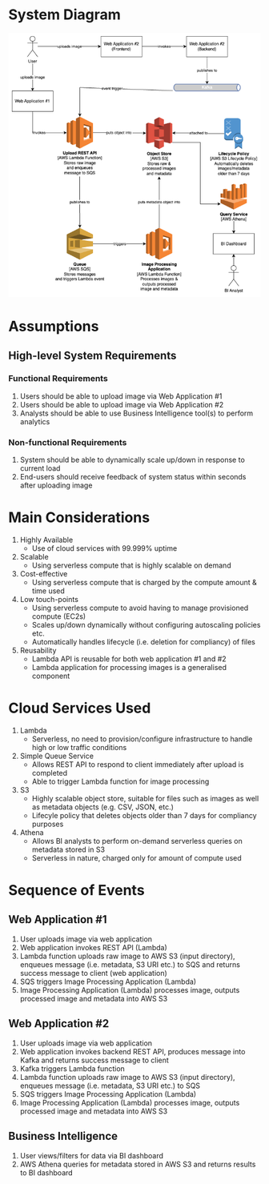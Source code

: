 # System Diagram

<p align="center">
    <img src="system-diagram.png" alt="system-diagram"/>
</p>

# Assumptions

## High-level System Requirements

### Functional Requirements
1. Users should be able to upload image via Web Application #1
2. Users should be able to upload image via Web Application #2
3. Analysts should be able to use Business Intelligence tool(s) to perform analytics

### Non-functional Requirements
1. System should be able to dynamically scale up/down in response to current load
2. End-users should receive feedback of system status within seconds after uploading image

# Main Considerations
1. Highly Available
    - Use of cloud services with 99.999% uptime
2. Scalable
    - Using serverless compute that is highly scalable on demand
3. Cost-effective
    - Using serverless compute that is charged by the compute amount & time used
4. Low touch-points
    - Using serverless compute to avoid having to manage provisioned compute (EC2s)
    - Scales up/down dynamically without configuring autoscaling policies etc.
    - Automatically handles lifecycle (i.e. deletion for compliancy) of files
5. Reusability
    - Lambda API is reusable for both web application #1 and #2
    - Lambda application for processing images is a generalised component

# Cloud Services Used
1. Lambda
    - Serverless, no need to provision/configure infrastructure to handle high or low traffic conditions
2. Simple Queue Service
    - Allows REST API to respond to client immediately after upload is completed
    - Able to trigger Lambda function for image processing
3. S3
    - Highly scalable object store, suitable for files such as images as well as metadata objects (e.g. CSV, JSON, etc.)
    - Lifecyle policy that deletes objects older than 7 days for compliancy purposes
4. Athena
    - Allows BI analysts to perform on-demand serverless queries on metadata stored in S3
    - Serverless in nature, charged only for amount of compute used

# Sequence of Events

## Web Application #1
1. User uploads image via web application
2. Web application invokes REST API (Lambda) 
3. Lambda function uploads raw image to AWS S3 (input directory), enqueues message (i.e. metadata, S3 URI etc.) to SQS and returns success message to client (web application)
4. SQS triggers Image Processing Application (Lambda)
5. Image Processing Application (Lambda) processes image, outputs processed image and metadata into AWS S3

## Web Application #2
1. User uploads image via web application
2. Web application invokes backend REST API, produces message into Kafka and returns success message to client
3. Kafka triggers Lambda function
4. Lambda function uploads raw image to AWS S3 (input directory), enqueues message (i.e. metadata, S3 URI etc.) to SQS
5. SQS triggers Image Processing Application (Lambda)
6. Image Processing Application (Lambda) processes image, outputs processed image and metadata into AWS S3

## Business Intelligence
1. User views/filters for data via BI dashboard
2. AWS Athena queries for metadata stored in AWS S3 and returns results to BI dashboard
